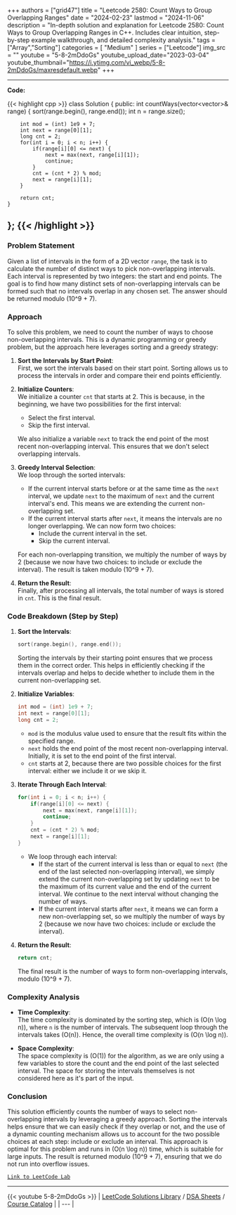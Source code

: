 
+++
authors = ["grid47"]
title = "Leetcode 2580: Count Ways to Group Overlapping Ranges"
date = "2024-02-23"
lastmod = "2024-11-06"
description = "In-depth solution and explanation for Leetcode 2580: Count Ways to Group Overlapping Ranges in C++. Includes clear intuition, step-by-step example walkthrough, and detailed complexity analysis."
tags = ["Array","Sorting"]
categories = [
    "Medium"
]
series = ["Leetcode"]
img_src = ""
youtube = "5-8-2mDdoGs"
youtube_upload_date="2023-03-04"
youtube_thumbnail="https://i.ytimg.com/vi_webp/5-8-2mDdoGs/maxresdefault.webp"
+++



---
**Code:**

{{< highlight cpp >}}
class Solution {
public:
    int countWays(vector<vector<int>>& range) {
        sort(range.begin(), range.end());
        int n = range.size();
        
        int mod = (int) 1e9 + 7;        
        int next = range[0][1];
        long cnt = 2;
        for(int i = 0; i < n; i++) {
            if(range[i][0] <= next) {
                next = max(next, range[i][1]);
                continue;
            }
            cnt = (cnt * 2) % mod;
            next = range[i][1];
        }

        return cnt;
    }
};
{{< /highlight >}}
---

### Problem Statement

Given a list of intervals in the form of a 2D vector `range`, the task is to calculate the number of distinct ways to pick non-overlapping intervals. Each interval is represented by two integers: the start and end points. The goal is to find how many distinct sets of non-overlapping intervals can be formed such that no intervals overlap in any chosen set. The answer should be returned modulo \(10^9 + 7\).

### Approach

To solve this problem, we need to count the number of ways to choose non-overlapping intervals. This is a dynamic programming or greedy problem, but the approach here leverages sorting and a greedy strategy:

1. **Sort the Intervals by Start Point**:  
   First, we sort the intervals based on their start point. Sorting allows us to process the intervals in order and compare their end points efficiently.

2. **Initialize Counters**:  
   We initialize a counter `cnt` that starts at 2. This is because, in the beginning, we have two possibilities for the first interval:
   - Select the first interval.
   - Skip the first interval.

   We also initialize a variable `next` to track the end point of the most recent non-overlapping interval. This ensures that we don't select overlapping intervals.

3. **Greedy Interval Selection**:  
   We loop through the sorted intervals:
   - If the current interval starts before or at the same time as the `next` interval, we update `next` to the maximum of `next` and the current interval's end. This means we are extending the current non-overlapping set.
   - If the current interval starts after `next`, it means the intervals are no longer overlapping. We can now form two choices:
     - Include the current interval in the set.
     - Skip the current interval.
     
   For each non-overlapping transition, we multiply the number of ways by 2 (because we now have two choices: to include or exclude the interval). The result is taken modulo \(10^9 + 7\).

4. **Return the Result**:  
   Finally, after processing all intervals, the total number of ways is stored in `cnt`. This is the final result.

### Code Breakdown (Step by Step)

1. **Sort the Intervals**:  
   ```cpp
   sort(range.begin(), range.end());
   ```
   Sorting the intervals by their starting point ensures that we process them in the correct order. This helps in efficiently checking if the intervals overlap and helps to decide whether to include them in the current non-overlapping set.

2. **Initialize Variables**:
   ```cpp
   int mod = (int) 1e9 + 7;
   int next = range[0][1];
   long cnt = 2;
   ```
   - `mod` is the modulus value used to ensure that the result fits within the specified range.
   - `next` holds the end point of the most recent non-overlapping interval. Initially, it is set to the end point of the first interval.
   - `cnt` starts at 2, because there are two possible choices for the first interval: either we include it or we skip it.

3. **Iterate Through Each Interval**:
   ```cpp
   for(int i = 0; i < n; i++) {
       if(range[i][0] <= next) {
           next = max(next, range[i][1]);
           continue;
       }
       cnt = (cnt * 2) % mod;
       next = range[i][1];
   }
   ```
   - We loop through each interval:
     - If the start of the current interval is less than or equal to `next` (the end of the last selected non-overlapping interval), we simply extend the current non-overlapping set by updating `next` to be the maximum of its current value and the end of the current interval. We continue to the next interval without changing the number of ways.
     - If the current interval starts after `next`, it means we can form a new non-overlapping set, so we multiply the number of ways by 2 (because we now have two choices: include or exclude the interval).

4. **Return the Result**:
   ```cpp
   return cnt;
   ```
   The final result is the number of ways to form non-overlapping intervals, modulo \(10^9 + 7\).

### Complexity Analysis

- **Time Complexity**:  
  The time complexity is dominated by the sorting step, which is \(O(n \log n)\), where `n` is the number of intervals. The subsequent loop through the intervals takes \(O(n)\). Hence, the overall time complexity is \(O(n \log n)\).

- **Space Complexity**:  
  The space complexity is \(O(1)\) for the algorithm, as we are only using a few variables to store the count and the end point of the last selected interval. The space for storing the intervals themselves is not considered here as it's part of the input.

### Conclusion

This solution efficiently counts the number of ways to select non-overlapping intervals by leveraging a greedy approach. Sorting the intervals helps ensure that we can easily check if they overlap or not, and the use of a dynamic counting mechanism allows us to account for the two possible choices at each step: include or exclude an interval. This approach is optimal for this problem and runs in \(O(n \log n)\) time, which is suitable for large inputs. The result is returned modulo \(10^9 + 7\), ensuring that we do not run into overflow issues.

[`Link to LeetCode Lab`](https://leetcode.com/problems/count-ways-to-group-overlapping-ranges/description/)

---
{{< youtube 5-8-2mDdoGs >}}
| [LeetCode Solutions Library](https://grid47.xyz/leetcode/) / [DSA Sheets](https://grid47.xyz/sheets/) / [Course Catalog](https://grid47.xyz/courses/) |
| --- |
